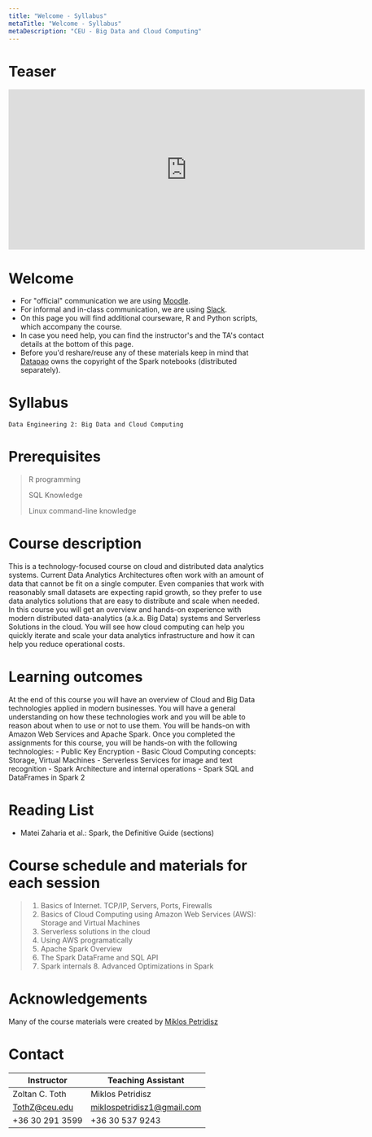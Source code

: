 ```yaml
---
title: "Welcome - Syllabus"
metaTitle: "Welcome - Syllabus"
metaDescription: "CEU - Big Data and Cloud Computing"
---
```


# Teaser

<iframe width="700" height="315" src="https://www.youtube.com/embed/kAZ8lK224Kw" frameborder="0" allow="accelerometer; autoplay; encrypted-media; gyroscope; picture-in-picture" allowfullscreen></iframe>

# Welcome

* For "official" communication we are using <a href='https://ceulearning.ceu.edu/course/view.php?id=10492' target='_blank'>Moodle</a>.
* For informal and in-class communication, we are using <a href='https://ceu-bizanalytics.slack.com' target='_blank'>Slack</a>. 
* On this page you will find additional courseware, R and Python scripts, which accompany the course.
* In case you need help, you can find the instructor's and the TA's contact details at the bottom of this page.
* Before you'd reshare/reuse any of these materials keep in mind that <a href='https://datapao.com/'>Datapao</a> owns the copyright of the Spark notebooks (distributed separately). 

# Syllabus

    Data Engineering 2: Big Data and Cloud Computing

# Prerequisites 

> R programming 
>
> SQL Knowledge
>
> Linux command-line knowledge 

# Course description
This is a technology-focused course on cloud and distributed data analytics systems. Current Data Analytics Architectures often work with an amount of data that cannot be fit on a single computer. Even companies that work with reasonably small datasets are expecting rapid growth, so they prefer to use data analytics solutions that are easy to distribute and scale when needed. In this course you will get an overview and hands-on experience with modern distributed data-analytics (a.k.a. Big Data) systems and Serverless Solutions in the cloud. You will see how cloud computing can help you quickly iterate and scale your data analytics infrastructure and how it can help you reduce operational costs. 

# Learning outcomes
At the end of this course you will have an overview of Cloud and Big Data technologies applied in modern businesses. You will have a general understanding on how these technologies work and you will be able to reason about when to use or not to use them. You will be hands-on with Amazon Web Services and Apache Spark. Once you completed the assignments for this course, you will be hands-on with the following technologies: - Public Key Encryption - Basic Cloud Computing concepts: Storage, Virtual Machines - Serverless Services for image and text recognition - Spark Architecture and internal operations - Spark SQL and DataFrames in Spark 2 

# Reading List 
- Matei Zaharia et al.: Spark, the Definitive Guide (sections) 

# Course schedule and materials for each session

> 1. Basics of Internet. TCP/IP, Servers, Ports, Firewalls 
> 2. Basics of Cloud Computing using Amazon Web Services (AWS): Storage and Virtual Machines 
> 3. Serverless solutions in the cloud 
> 4. Using AWS programatically
> 5. Apache Spark Overview 
> 6. The Spark DataFrame and SQL API 
> 7. Spark internals 8. Advanced Optimizations in Spark

# Acknowledgements
Many of the course materials were created by <a href="https://www.linkedin.com/in/miklospetridisz/" target="_blank">Miklos Petridisz</a>

# Contact
|Instructor  | Teaching Assistant |
|--|--|
| Zoltan C. Toth | Miklos Petridisz
|TothZ@ceu.edu    | miklospetridisz1@gmail.com
|+36 30 291 3599  | +36 30 537 9243
